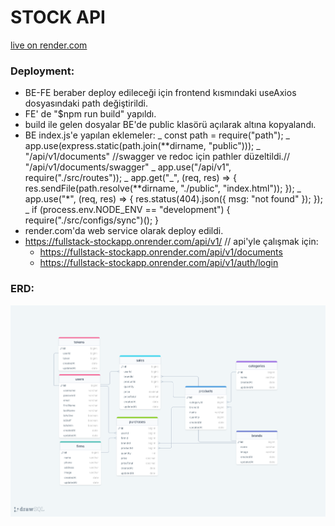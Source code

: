 # STOCK API

[live on render.com](https://fullstack-stockapp.onrender.com)

### Deployment:

- BE-FE beraber deploy edileceği için frontend kısmındaki useAxios dosyasındaki path değiştirildi.
- FE' de "$npm run build" yapıldı.
- build ile gelen dosyalar BE'de public klasörü açılarak altına kopyalandı.
- BE index.js'e yapılan eklemeler:
  _ const path = require("path");
  _ app.use(express.static(path.join(**dirname, "public")));
  _ "/api/v1/documents" //swagger ve redoc için pathler düzeltildi.// "/api/v1/documents/swagger"
  _ app.use("/api/v1", require("./src/routes"));
  _ app.get("_", (req, res) => {
  res.sendFile(path.resolve(**dirname, "./public", "index.html"));
  });
  _ app.use("*", (req, res) => {
  res.status(404).json({ msg: "not found" });
  }); 
  _ if (process.env.NODE_ENV == "development") {
  require("./src/configs/sync")();
  }
- render.com'da web service olarak deploy edildi.
- https://fullstack-stockapp.onrender.com/api/v1/ // api'yle çalışmak için:
  - https://fullstack-stockapp.onrender.com/api/v1/documents
  - https://fullstack-stockapp.onrender.com/api/v1/auth/login

### ERD:

![ERD](./erdStockAPI.png)

